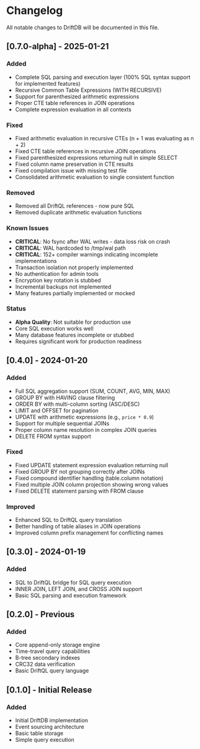 # Changelog

All notable changes to DriftDB will be documented in this file.

## [0.7.0-alpha] - 2025-01-21

### Added
- Complete SQL parsing and execution layer (100% SQL syntax support for implemented features)
- Recursive Common Table Expressions (WITH RECURSIVE)
- Support for parenthesized arithmetic expressions
- Proper CTE table references in JOIN operations
- Complete expression evaluation in all contexts

### Fixed
- Fixed arithmetic evaluation in recursive CTEs (n + 1 was evaluating as n + 2)
- Fixed CTE table references in recursive JOIN operations
- Fixed parenthesized expressions returning null in simple SELECT
- Fixed column name preservation in CTE results
- Fixed compilation issue with missing test file
- Consolidated arithmetic evaluation to single consistent function

### Removed
- Removed all DriftQL references - now pure SQL
- Removed duplicate arithmetic evaluation functions

### Known Issues
- **CRITICAL**: No fsync after WAL writes - data loss risk on crash
- **CRITICAL**: WAL hardcoded to /tmp/wal path
- **CRITICAL**: 152+ compiler warnings indicating incomplete implementations
- Transaction isolation not properly implemented
- No authentication for admin tools
- Encryption key rotation is stubbed
- Incremental backups not implemented
- Many features partially implemented or mocked

### Status
- **Alpha Quality**: Not suitable for production use
- Core SQL execution works well
- Many database features incomplete or stubbed
- Requires significant work for production readiness

## [0.4.0] - 2024-01-20

### Added
- Full SQL aggregation support (SUM, COUNT, AVG, MIN, MAX)
- GROUP BY with HAVING clause filtering
- ORDER BY with multi-column sorting (ASC/DESC)
- LIMIT and OFFSET for pagination
- UPDATE with arithmetic expressions (e.g., `price * 0.9`)
- Support for multiple sequential JOINs
- Proper column name resolution in complex JOIN queries
- DELETE FROM syntax support

### Fixed
- Fixed UPDATE statement expression evaluation returning null
- Fixed GROUP BY not grouping correctly after JOINs
- Fixed compound identifier handling (table.column notation)
- Fixed multiple JOIN column projection showing wrong values
- Fixed DELETE statement parsing with FROM clause

### Improved
- Enhanced SQL to DriftQL query translation
- Better handling of table aliases in JOIN operations
- Improved column prefix management for conflicting names

## [0.3.0] - 2024-01-19

### Added
- SQL to DriftQL bridge for SQL query execution
- INNER JOIN, LEFT JOIN, and CROSS JOIN support
- Basic SQL parsing and execution framework

## [0.2.0] - Previous

### Added
- Core append-only storage engine
- Time-travel query capabilities
- B-tree secondary indexes
- CRC32 data verification
- Basic DriftQL query language

## [0.1.0] - Initial Release

### Added
- Initial DriftDB implementation
- Event sourcing architecture
- Basic table storage
- Simple query execution
